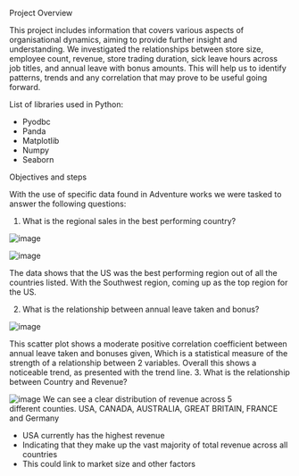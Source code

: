 Project Overview

This project includes information that covers various aspects of organisational dynamics, aiming to provide further insight and understanding. We investigated the relationships between store size, employee count, revenue, store trading duration, sick leave hours across job titles, and annual leave with bonus amounts. This will help us to identify patterns, trends and any correlation that may prove to be useful going forward.

List of libraries used in Python:
-	Pyodbc
-	Panda 
-	Matplotlib
-	Numpy
-	Seaborn

Objectives and steps

With the use of specific data found in Adventure works we were tasked to answer the following questions: 

1.	What is the regional sales in the best performing country?

![image](https://github.com/HajiraHaja/AdventureWorks-2019-SQL-Python/assets/166501265/595ebbe4-7130-4815-a87d-48b6e62c51a3)

![image](https://github.com/HajiraHaja/AdventureWorks-2019-SQL-Python/assets/166501265/255899dd-345d-44a0-a4c5-89fd21e21c4c)


The data shows that the US was the best performing region out of all the countries listed. With the Southwest region, coming up as the top region for the US.  

2.	What is the relationship between annual leave taken and bonus?

![image](https://github.com/HajiraHaja/AdventureWorks-2019-SQL-Python/assets/166501265/428336d7-5d27-4cbf-8aa9-a0d5b84f0117)

This scatter plot shows a moderate positive correlation coefficient between annual leave taken and bonuses given, Which is a statistical measure of the strength of a relationship between 2 variables. Overall this shows a noticeable trend, as presented with the trend line. 
3. What is the relationship between Country and Revenue?  

![image](https://github.com/HajiraHaja/AdventureWorks-2019-SQL-Python/assets/166501265/ca8a91bc-7a0e-43c1-9ddb-d2110dfb2484)
We can see a clear distribution of revenue across 5 different counties. USA, CANADA, AUSTRALIA, GREAT BRITAIN, FRANCE and Germany
- USA currently has the highest revenue
- Indicating that they make up the vast majority of total revenue across all countries
- This could link to market size and other factors 


